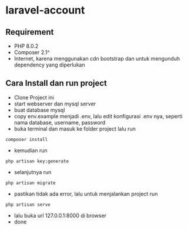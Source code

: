 # laravel-account
 
## Requirement
- PHP 8.0.2
- Composer 2.1^
- Internet, karena menggunakan cdn bootstrap dan untuk mengunduh dependency yang diperlukan

## Cara Install dan run project
- Clone Project ini 
- start webserver dan mysql server
- buat database mysql
- copy env.example menjadi .env, lalu edit konfigurasi .env nya, seperti nama database, username, password
- buka terminal dan masuk ke folder project lalu run
```
composer install
```
- kemudian run 
```
php artisan key:generate
```
- selanjutnya run 
```
php artisan migrate
```
- pastikan tidak ada error, lalu untuk menjalankan project run
```
php artisan serve
```
- lalu buka url 127.0.0.1:8000 di browser
- done
